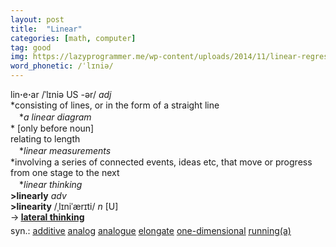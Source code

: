 ```yaml
---
layout: post
title:  "Linear"
categories: [math, computer]
tag: good
img: https://lazyprogrammer.me/wp-content/uploads/2014/11/linear-regression-python-scikit-learn-1.png
word_phonetic: /ˈlɪniə/
---
```

<DIV style="MARGIN: 0px 0px 5px">lin<B>·</B>e<B>·</B>ar /ˈlɪniə US -ər/ <I>adj</I> <BR>*consisting of lines, or in the form of a straight line<BR>　*<I>a linear diagram</I><BR>* [only before noun] <BR>relating to length<BR>　*<I>linear measurements</I><BR>*involving a series of connected events, ideas etc, that move or progress from one stage to the next<BR>　*<I>linear thinking</I><BR><B>&gt;linearly</B> <I>adv</I> <BR><B>&gt;linearity</B> /ˌlɪniˈærɪti/ <I>n</I> [U] <BR>→<B> <A href="{{ site.baseurl }}/lateral%20thinking"><U>lateral thinking</U></A></B></DIV>
<DIV style="MARGIN: 0px 0px 5px">
<DIV style="MARGIN: 4px 0px">syn.: <A href="{{ site.baseurl }}/additive"><U>additive</U></A> <A href="{{ site.baseurl }}/analog"><U>analog</U></A> <A href="{{ site.baseurl }}/analogue"><U>analogue</U></A> <A href="{{ site.baseurl }}/elongate"><U>elongate</U></A> <A href="{{ site.baseurl }}/one-dimensional"><U>one-dimensional</U></A> <A title="Find: running(a)" class=syn href="{{ site.baseurl }}/running%28a%29"><U>running(a)</U></A></DIV></DIV>
